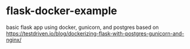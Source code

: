 # flask-docker-example
basic flask app using docker, gunicorn, and postgres based on https://testdriven.io/blog/dockerizing-flask-with-postgres-gunicorn-and-nginx/
